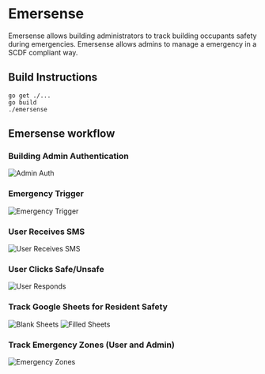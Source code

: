 # Emersense

Emersense allows building administrators to track building occupants safety during emergencies. Emersense allows admins to manage a emergency in a SCDF compliant way.

## Build Instructions
    go get ./...
    go build
    ./emersense
    

## Emersense workflow

### Building Admin Authentication

![Admin Auth](http://i.imgur.com/FjPSz1s.jpg)

### Emergency Trigger

![Emergency Trigger](http://i.imgur.com/GtLsAIX.jpg)

### User Receives SMS

![User Receives SMS](http://i.imgur.com/GtLsAX.jpg)

### User Clicks Safe/Unsafe

![User Responds](http://i.imgur.com/AbTHX87.jpg)

### Track Google Sheets for Resident Safety

![Blank Sheets](http://i.imgur.com/U94ovvN.jpg) ![Filled Sheets](http://i.imgur.com/ee4nsRh.jpg)

### Track Emergency Zones (User and Admin)

![Emergency Zones](http://i.imgur.com/YVCRWaj.jpg)
